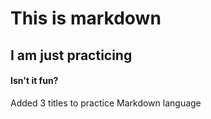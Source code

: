 # This is markdown
## I am just practicing
#### Isn't it fun?




Added 3 titles to practice Markdown language
